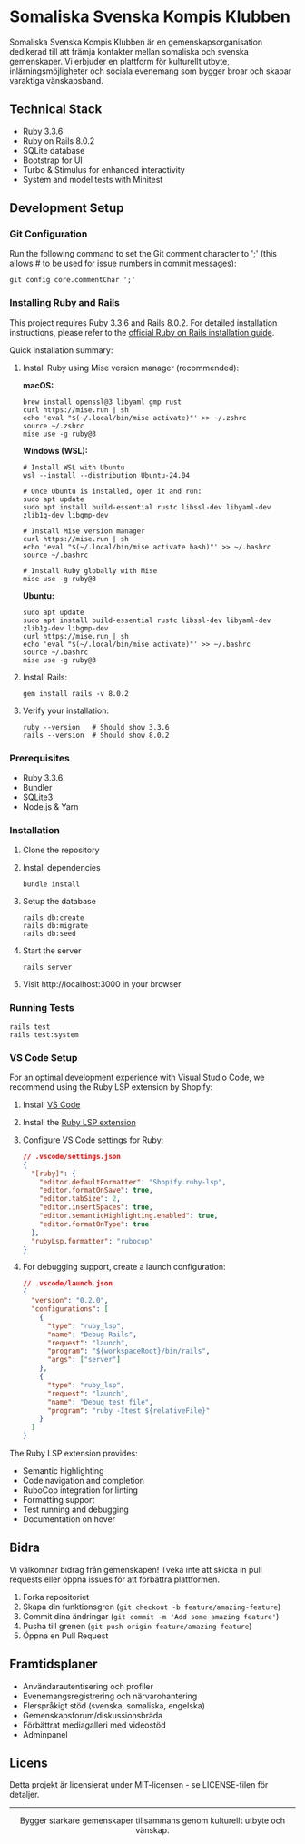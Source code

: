 # Somaliska Svenska Kompis Klubben

Somaliska Svenska Kompis Klubben är en gemenskapsorganisation dedikerad till att främja kontakter mellan somaliska och svenska gemenskaper. Vi erbjuder en plattform för kulturellt utbyte, inlärningsmöjligheter och sociala evenemang som bygger broar och skapar varaktiga vänskapsband.

## Technical Stack

- Ruby 3.3.6
- Ruby on Rails 8.0.2
- SQLite database
- Bootstrap for UI
- Turbo & Stimulus for enhanced interactivity
- System and model tests with Minitest

## Development Setup

### Git Configuration

Run the following command to set the Git comment character to ';' (this allows # to be used for issue numbers in commit messages):

```
git config core.commentChar ';'
```


### Installing Ruby and Rails

This project requires Ruby 3.3.6 and Rails 8.0.2. For detailed installation instructions, please refer to the [official Ruby on Rails installation guide](https://guides.rubyonrails.org/install_ruby_on_rails.html).

Quick installation summary:

1. Install Ruby using Mise version manager (recommended):

   **macOS:**
   ```
   brew install openssl@3 libyaml gmp rust
   curl https://mise.run | sh
   echo 'eval "$(~/.local/bin/mise activate)"' >> ~/.zshrc
   source ~/.zshrc
   mise use -g ruby@3
   ```

   **Windows (WSL):**
   ```
   # Install WSL with Ubuntu
   wsl --install --distribution Ubuntu-24.04

   # Once Ubuntu is installed, open it and run:
   sudo apt update
   sudo apt install build-essential rustc libssl-dev libyaml-dev zlib1g-dev libgmp-dev

   # Install Mise version manager
   curl https://mise.run | sh
   echo 'eval "$(~/.local/bin/mise activate bash)"' >> ~/.bashrc
   source ~/.bashrc

   # Install Ruby globally with Mise
   mise use -g ruby@3
   ```

   **Ubuntu:**
   ```
   sudo apt update
   sudo apt install build-essential rustc libssl-dev libyaml-dev zlib1g-dev libgmp-dev
   curl https://mise.run | sh
   echo 'eval "$(~/.local/bin/mise activate)"' >> ~/.bashrc
   source ~/.bashrc
   mise use -g ruby@3
   ```

2. Install Rails:
   ```
   gem install rails -v 8.0.2
   ```

3. Verify your installation:
   ```
   ruby --version   # Should show 3.3.6
   rails --version  # Should show 8.0.2
   ```

### Prerequisites

- Ruby 3.3.6
- Bundler
- SQLite3
- Node.js & Yarn

### Installation

1. Clone the repository


2. Install dependencies
   ```
   bundle install
   ```

3. Setup the database
   ```
   rails db:create
   rails db:migrate
   rails db:seed
   ```

4. Start the server
   ```
   rails server
   ```

5. Visit http://localhost:3000 in your browser

### Running Tests

```
rails test
rails test:system
```

### VS Code Setup

For an optimal development experience with Visual Studio Code, we recommend using the Ruby LSP extension by Shopify:

1. Install [VS Code](https://code.visualstudio.com/)

2. Install the [Ruby LSP extension](https://marketplace.visualstudio.com/items?itemName=Shopify.ruby-lsp)

3. Configure VS Code settings for Ruby:
   ```json
   // .vscode/settings.json
   {
     "[ruby]": {
       "editor.defaultFormatter": "Shopify.ruby-lsp",
       "editor.formatOnSave": true,
       "editor.tabSize": 2,
       "editor.insertSpaces": true,
       "editor.semanticHighlighting.enabled": true,
       "editor.formatOnType": true
     },
     "rubyLsp.formatter": "rubocop"
   }
   ```

4. For debugging support, create a launch configuration:
   ```json
   // .vscode/launch.json
   {
     "version": "0.2.0",
     "configurations": [
       {
         "type": "ruby_lsp",
         "name": "Debug Rails",
         "request": "launch",
         "program": "${workspaceRoot}/bin/rails",
         "args": ["server"]
       },
       {
         "type": "ruby_lsp",
         "request": "launch",
         "name": "Debug test file",
         "program": "ruby -Itest ${relativeFile}"
       }
     ]
   }
   ```

The Ruby LSP extension provides:
- Semantic highlighting
- Code navigation and completion
- RuboCop integration for linting
- Formatting support
- Test running and debugging
- Documentation on hover

## Bidra

Vi välkomnar bidrag från gemenskapen! Tveka inte att skicka in pull requests eller öppna issues för att förbättra plattformen.

1. Forka repositoriet
2. Skapa din funktionsgren (`git checkout -b feature/amazing-feature`)
3. Commit dina ändringar (`git commit -m 'Add some amazing feature'`)
4. Pusha till grenen (`git push origin feature/amazing-feature`)
5. Öppna en Pull Request

## Framtidsplaner

- Användarautentisering och profiler
- Evenemangsregistrering och närvarohantering
- Flerspråkigt stöd (svenska, somaliska, engelska)
- Gemenskapsforum/diskussionsbräda
- Förbättrat mediagalleri med videostöd
- Adminpanel

## Licens

Detta projekt är licensierat under MIT-licensen - se LICENSE-filen för detaljer.

---

<p align="center">
  Bygger starkare gemenskaper tillsammans genom kulturellt utbyte och vänskap.
</p>
